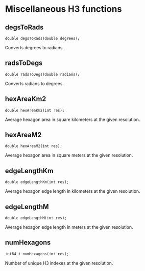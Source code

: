 # Miscellaneous H3 functions

## degsToRads

```
double degsToRads(double degrees);
```

Converts degrees to radians.

## radsToDegs

```
double radsToDegs(double radians);
```

Converts radians to degrees.

## hexAreaKm2

```
double hexAreaKm2(int res);
```

Average hexagon area in square kilometers at the given resolution.

## hexAreaM2

```
double hexAreaM2(int res);
```

Average hexagon area in square meters at the given resolution.

## edgeLengthKm

```
double edgeLengthKm(int res);
```

Average hexagon edge length in kilometers at the given resolution.

## edgeLengthM

```
double edgeLengthM(int res);
```

Average hexagon edge length in meters at the given resolution.

## numHexagons

```
int64_t numHexagons(int res);
```

Number of unique H3 indexes at the given resolution.
